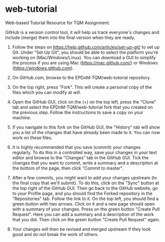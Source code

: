 # web-tutorial
Web-based Tutorial Resource for TQM Assignment.

GitHub is a version control tool, it will help us track everyone's changes and
include (merge) them into the final version when they are ready.

1. Follow the steps on https://help.github.com/articles/set-up-git/ to set up
Git. Under "Set Up Git", you should be able to select the platform you're
working on (Mac/Windows/Linux). You can download a GUI to simplify the process
if you are using Mac (https://mac.github.com/) or Windows
(https://windows.github.com).

2. On GitHub.com, browse to the EPDnM-TQM/web-tutorial repository.

3. On the top right, press "Fork". This will create a personal copy of the files
which you can modify at will.

4. Open the GitHub GUI, click on the (+) on the top left, press the "Clone" tab
and select the EPDnM-TQM/web-tutorial fork that you created on the previous
step. Follow the instructions to save a copy on your machine.

5. If you navigate to this fork on the GitHub GUI, the "History" tab will show
you a list of the changes that have already been made to it. You can now work
on these files.

6. It is highly recommended that you save (commit) your changes regularly. To
do this in a controlled way, save your changes in your text editor and
browse to the "Changes" tab in the GitHub GUI. Tick the changes that you want
to commit, write a summary and a description at the bottom of the page, then
click "Commit to master".

7. After a few commits, you might want to add your changes upstream
(to the final copy that we'll submit). To do this, click on the "Sync" button at
the top right of the GitHub GUI. Then go back to the GitHub website, go to your
Profile page, and you should find the Forked repository in the "Repositories"
tab. Follow the link to it. On the top left, you should find a green button with
two arrows. Click on it and a new page should open with a summary of your
changes. Press on the green button "Create Pull Request". Here you can add a
summary and a description of the work that you did. Then click on the green
button "Create Pull Request" again.

8. Your changes will then be revised and merged upstream if they look good and
do not break the work of others.

